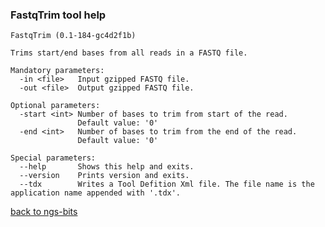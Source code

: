 ### FastqTrim tool help
	FastqTrim (0.1-184-gc4d2f1b)
	
	Trims start/end bases from all reads in a FASTQ file.
	
	Mandatory parameters:
	  -in <file>   Input gzipped FASTQ file.
	  -out <file>  Output gzipped FASTQ file.
	
	Optional parameters:
	  -start <int> Number of bases to trim from start of the read.
	               Default value: '0'
	  -end <int>   Number of bases to trim from the end of the read.
	               Default value: '0'
	
	Special parameters:
	  --help       Shows this help and exits.
	  --version    Prints version and exits.
	  --tdx        Writes a Tool Defition Xml file. The file name is the application name appended with '.tdx'.
	
[back to ngs-bits](https://github.com/marc-sturm/ngs-bits)